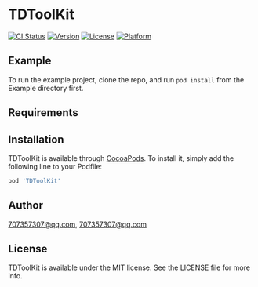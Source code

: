 # TDToolKit

[![CI Status](https://img.shields.io/travis/707357307@qq.com/TDToolKit.svg?style=flat)](https://travis-ci.org/707357307@qq.com/TDToolKit)
[![Version](https://img.shields.io/cocoapods/v/TDToolKit.svg?style=flat)](https://cocoapods.org/pods/TDToolKit)
[![License](https://img.shields.io/cocoapods/l/TDToolKit.svg?style=flat)](https://cocoapods.org/pods/TDToolKit)
[![Platform](https://img.shields.io/cocoapods/p/TDToolKit.svg?style=flat)](https://cocoapods.org/pods/TDToolKit)

## Example

To run the example project, clone the repo, and run `pod install` from the Example directory first.

## Requirements

## Installation

TDToolKit is available through [CocoaPods](https://cocoapods.org). To install
it, simply add the following line to your Podfile:

```ruby
pod 'TDToolKit'
```

## Author

707357307@qq.com, 707357307@qq.com

## License

TDToolKit is available under the MIT license. See the LICENSE file for more info.

